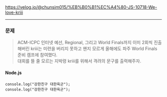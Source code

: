 https://velog.io/@chunsim015/%EB%B0%B1%EC%A4%80-JS-10718-We-love-kriii

---

### 문제

> ACM-ICPC 인터넷 예선, Regional, 그리고 World Finals까지 이미 2회씩 진출해버린 kriii는 미련을 버리지 못하고 왠지 모르게 올해에도 파주 World Finals 준비 캠프에 참여했다.<br>
> 대회를 뜰 줄 모르는 지박령 kriii를 위해서 격려의 문구를 출력해주자.

#### Node.js

```
console.log("강한친구 대한육군");
console.log("강한친구 대한육군");
```
